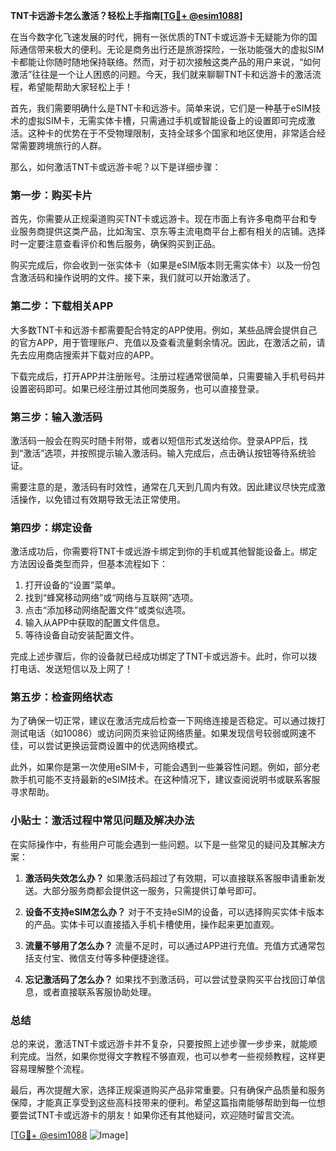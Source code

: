 **TNT卡远游卡怎么激活？轻松上手指南[[TG💪+ @esim1088](https://t.me/s/esim1088)]**

在当今数字化飞速发展的时代，拥有一张优质的TNT卡或远游卡无疑能为你的国际通信带来极大的便利。无论是商务出行还是旅游探险，一张功能强大的虚拟SIM卡都能让你随时随地保持联络。然而，对于初次接触这类产品的用户来说，“如何激活”往往是一个让人困惑的问题。今天，我们就来聊聊TNT卡和远游卡的激活流程，希望能帮助大家轻松上手！

首先，我们需要明确什么是TNT卡和远游卡。简单来说，它们是一种基于eSIM技术的虚拟SIM卡，无需实体卡槽，只需通过手机或智能设备上的设置即可完成激活。这种卡的优势在于不受物理限制，支持全球多个国家和地区使用，非常适合经常需要跨境旅行的人群。

那么，如何激活TNT卡或远游卡呢？以下是详细步骤：

### **第一步：购买卡片**
首先，你需要从正规渠道购买TNT卡或远游卡。现在市面上有许多电商平台和专业服务商提供这类产品，比如淘宝、京东等主流电商平台上都有相关的店铺。选择时一定要注意查看评价和售后服务，确保购买到正品。

购买完成后，你会收到一张实体卡（如果是eSIM版本则无需实体卡）以及一份包含激活码和操作说明的文件。接下来，我们就可以开始激活了。

### **第二步：下载相关APP**
大多数TNT卡和远游卡都需要配合特定的APP使用。例如，某些品牌会提供自己的官方APP，用于管理账户、充值以及查看流量剩余情况。因此，在激活之前，请先去应用商店搜索并下载对应的APP。

下载完成后，打开APP并注册账号。注册过程通常很简单，只需要输入手机号码并设置密码即可。如果已经注册过其他同类服务，也可以直接登录。

### **第三步：输入激活码**
激活码一般会在购买时随卡附带，或者以短信形式发送给你。登录APP后，找到“激活”选项，并按照提示输入激活码。输入完成后，点击确认按钮等待系统验证。

需要注意的是，激活码有时效性，通常在几天到几周内有效。因此建议尽快完成激活操作，以免错过有效期导致无法正常使用。

### **第四步：绑定设备**
激活成功后，你需要将TNT卡或远游卡绑定到你的手机或其他智能设备上。绑定方法因设备类型而异，但基本流程如下：

1. 打开设备的“设置”菜单。
2. 找到“蜂窝移动网络”或“网络与互联网”选项。
3. 点击“添加移动网络配置文件”或类似选项。
4. 输入从APP中获取的配置文件信息。
5. 等待设备自动安装配置文件。

完成上述步骤后，你的设备就已经成功绑定了TNT卡或远游卡。此时，你可以拨打电话、发送短信以及上网了！

### **第五步：检查网络状态**
为了确保一切正常，建议在激活完成后检查一下网络连接是否稳定。可以通过拨打测试电话（如10086）或访问网页来验证网络质量。如果发现信号较弱或网速不佳，可以尝试更换运营商设置中的优选网络模式。

此外，如果你是第一次使用eSIM卡，可能会遇到一些兼容性问题。例如，部分老款手机可能不支持最新的eSIM技术。在这种情况下，建议查阅说明书或联系客服寻求帮助。

### **小贴士：激活过程中常见问题及解决办法**

在实际操作中，有些用户可能会遇到一些问题。以下是一些常见的疑问及其解决方案：

1. **激活码失效怎么办？**
   如果激活码超过了有效期，可以直接联系客服申请重新发送。大部分服务商都会提供这一服务，只需提供订单号即可。

2. **设备不支持eSIM怎么办？**
   对于不支持eSIM的设备，可以选择购买实体卡版本的产品。实体卡可以直接插入手机卡槽使用，操作起来更加直观。

3. **流量不够用了怎么办？**
   流量不足时，可以通过APP进行充值。充值方式通常包括支付宝、微信支付等多种便捷途径。

4. **忘记激活码了怎么办？**
   如果找不到激活码，可以尝试登录购买平台找回订单信息，或者直接联系客服协助处理。

### **总结**
总的来说，激活TNT卡或远游卡并不复杂，只要按照上述步骤一步步来，就能顺利完成。当然，如果你觉得文字教程不够直观，也可以参考一些视频教程，这样更容易理解整个流程。

最后，再次提醒大家，选择正规渠道购买产品非常重要。只有确保产品质量和服务保障，才能真正享受到这些高科技带来的便利。希望这篇指南能够帮助到每一位想要尝试TNT卡或远游卡的朋友！如果你还有其他疑问，欢迎随时留言交流。

[[TG💪+ @esim1088](https://t.me/s/esim1088) ![Image](https://i.postimg.cc/4NQfJmqS/Snipaste-2025-05-13-00-14-12.png)]